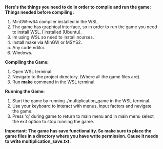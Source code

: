 **Here's the things you need to do in order to compile and run the game:**
**Things needed before compiling:**
1. MinGW-w64 compiler installed in the WSL.
3. The game has graphical interface, so in order to run the game you need to install WSL. I installed (Ubuntu).
4. Im using WSL so need to install ncurses.
5. Install make via MinGW or MSYS2.
6. Any code editor.
7. Windows.

**Compiling the Game:**
1. Open WSL terminal.
2. Nevigate to the project directory. (Where all the game files are).
3. Run **make** command in the WSL terminal.

**Running the Game:**
1. Start the game by running ./multiplication_game in the WSL terminal.
2. Use your keyboard to interact with menus, input factors and nevigate the game.
3. Press 'q' during game to return to main menu and in main menu select the exit option to stop running the game.

**Important:**
**The game has save functionality. So make sure to place the game files in a directory where you have write permission. Cause it needs to write multiplication_save.txt.**
   
